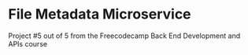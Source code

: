 # File Metadata Microservice

Project #5 out of 5 from the Freecodecamp Back End Development and APIs course